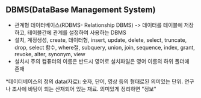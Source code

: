 ## DBMS(DataBase Management System)
- 관계형 데이터베이스(RDBMS- Relationship DBMS) -> 데이터를 테이블에 저장하고, 테이블간에 관계를 설정하여 사용하는 DBMS
- 설치, 계정생성, create, 데이터형, insert, update, delete, select, truncate, drop, select 함수, where절, subquery, union, join, sequence, index, grant, revoke, alter, synonym, view
- 설치시 주의
컴퓨터의 이름은 반드시 영어로
설치파일은 영어 이름의 하위 폴더에 존재

*데이터베이스의 정의
data(자료): 숫자, 단어, 영상 등의 형태로된 의미있는 단위. 연구나 조사에 바탕이 되는 산재되어 있는 재료. 의미있게 정리하면 "정보"